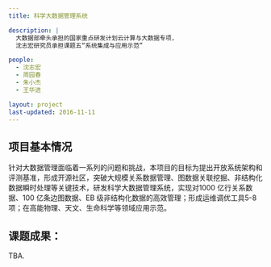 ```yaml
---
title: 科学大数据管理系统

description: |
  大数据部牵头承担的国家重点研发计划云计算与大数据专项，
  沈志宏研究员承担课题五“系统集成与应用示范”

people:
  - 沈志宏
  - 周园春
  - 朱小杰
  - 王华进

layout: project
last-updated: 2016-11-11
---
```


## 项目基本情况
针对大数据管理面临着一系列的问题和挑战，本项目的目标为提出开放系统架构和评测基准，形成开源社区，突破大规模关系数据管理、图数据关联挖掘、非结构化数据瞬时处理等关键技术，研发科学大数据管理系统，实现对1000 亿行关系数据、100 亿条边图数据、EB 级非结构化数据的高效管理；形成运维调优工具5-8 项；在高能物理、天文、生命科学等领域应用示范。

## 课题成果：
TBA.
